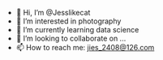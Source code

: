 - 👋 Hi, I’m @Jesslikecat
- 👀 I’m interested in photography
- 🌱 I’m currently learning data science
- 💞️ I’m looking to collaborate on ...
- 📫 How to reach me: jies_2408@126.com

<!---
Jesslikecat/Jesslikecat is a ✨ special ✨ repository because its `README.md` (this file) appears on your GitHub profile.
You can click the Preview link to take a look at your changes.
--->
